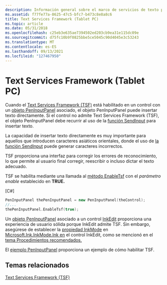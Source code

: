 ```yaml
---
description: Información general sobre el marco de servicios de texto para Tablet PC.
ms.assetid: f77fe77a-8625-47c5-bfc7-b473c8e8a8c6
title: Text Services Framework (Tablet PC)
ms.topic: article
ms.date: 05/31/2018
ms.openlocfilehash: c25eb3e635ae7394502ed203cb9ea31e115dc09e
ms.sourcegitcommit: d75fc10b9f0825bbe5ce5045c90d4045e3c53243
ms.translationtype: MT
ms.contentlocale: es-ES
ms.lasthandoff: 09/13/2021
ms.locfileid: "127467950"
---
```

# <a name="text-services-framework-tablet-pc"></a>Text Services Framework (Tablet PC)

Cuando el [Text Services Framework (TSF)](../tsf/text-services-framework.md) está habilitado en un control con un [objeto PenInputPanel](/previous-versions/aa514041(v=msdn.10)) asociado, el objeto PenInputPanel puede insertar texto directamente. Si el control no admite Text Services Framework (TSF), el objeto PenInputPanel debe recurrir al uso de la [función SendInput](/windows/win32/api/winuser/nf-winuser-sendinput) para insertar texto.

La capacidad de insertar texto directamente es muy importante para aquellos que introducen caracteres asiáticos orientales, donde el uso de [la función SendInput](/windows/win32/api/winuser/nf-winuser-sendinput) puede generar caracteres incorrectos.

TSF proporciona una interfaz para corregir los errores de reconocimiento, lo que permite al usuario final corregir, reescribir o incluso dictar el texto adecuado.

TSF se habilita mediante una llamada al [método EnableTsf](/previous-versions/ms569656(v=vs.100)) con el *parámetro enable* establecido en **TRUE.**

\[C\#\]


```C++
PenInputPanel thePenInputPanel = new PenInputPanel(theControl);
//...
thePenInputPanel.EnableTsf(true);
```



Un [objeto PenInputPanel](/previous-versions/aa514041(v=msdn.10)) asociado a un control [InkEdit](/previous-versions/ms552265(v=vs.100)) proporciona una experiencia de usuario sólida porque InkEdit admite TSF. Sin embargo, asegúrese de establecer la [propiedad InkMode](/previous-versions/ms835850(v=msdn.10)) en [Microsoft.Ink.InkMode.Ink en](/previous-versions/ms827399(v=msdn.10)) el control InkEdit, como se mencionó en el [tema Procedimientos recomendados.](best-practices.md)

El [ejemplo PenInputPanel](peninputpanel-sample.md) proporciona un ejemplo de cómo habilitar TSF.

## <a name="related-topics"></a>Temas relacionados

<dl> <dt>

[Text Services Framework (TSF)](../tsf/text-services-framework.md)
</dt> </dl>

 

 
